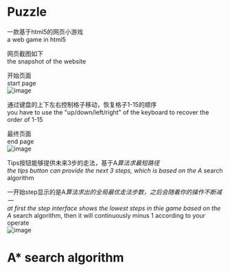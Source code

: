 # Puzzle
一款基于html5的网页小游戏  
a web game in html5  

网页截图如下  
the snapshot of the website  

开始页面  
start page  
![image](https://github.com/chenhuaizhen/Puzzle/raw/master/image/1.jpg)

通过键盘的上下左右控制格子移动，恢复格子1-15的顺序  
you have to use the "up/down/left/right" of the keyboard to recover the order of 1-15  

最终页面  
end page  
![image](https://github.com/chenhuaizhen/Puzzle/raw/master/image/2.jpg)

Tips按钮能够提供未来3步的走法，基于A*算法求最短路径  
the tips button can provide the next 3 steps, which is based on the A* search algorithm   

一开始step显示的是A*算法求出的全局最优走法步数，之后会随着你的操作不断减一    
at first the step interface shows the lowest steps in thie game based on the A* search algorithm, then it will continuously minus 1 according to your operate     
![image](https://github.com/chenhuaizhen/Puzzle/raw/master/image/3.jpg)

# A* search algorithm
